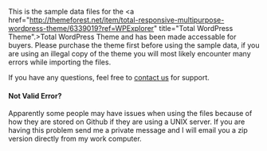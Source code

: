 This is the sample data files for the <a href="http://themeforest.net/item/total-responsive-multipurpose-wordpress-theme/6339019?ref=WPExplorer" title="Total WordPress Theme".>Total WordPress Theme</a> and has been made accessable for buyers. Please purchase the theme first before using the sample data, if you are using an illegal copy of the theme you will most likely encounter many errors while importing the files.

If you have any questions, feel free to <a href="http://wpexplorer-themes.com/total/support/">contact us</a> for support.

#### Not Valid Error?
Apparently some people may have issues when using the files because of how they are stored on Github if they are using a UNIX server. If you are having this problem send me a private message and I will email you a zip version directly from my work computer.

